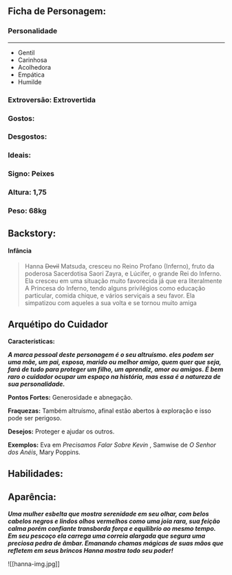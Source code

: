 ## Ficha de Personagem:

### **Personalidade**
---
* Gentil
* Carinhosa
* Acolhedora
* Empática
* Humilde
### **Extroversão:** Extrovertida

### **Gostos:**

### **Desgostos:**

### **Ideais:**

### **Signo:** Peixes

### **Altura:** 1,75
### **Peso:** 68kg



## Backstory:

 #### Infância 
 
> Hanna ~~Devil~~ Matsuda, cresceu no Reino Profano (Inferno), fruto da poderosa Sacerdotisa Saori Zayra, e Lúcifer, o grande Rei do Inferno. Ela cresceu em uma situação muito favorecida já que era literalmente A Princesa do Inferno, tendo alguns privilégios como educação particular, comida chique, e vários serviçais a seu favor. Ela simpatizou com aqueles a sua volta e se tornou muito amiga 

## Arquétipo do Cuidador

**Características:**

***A marca pessoal deste personagem é o seu altruísmo. eles podem ser uma mãe, um pai, esposa, marido ou melhor amigo, quem quer que seja, fará de tudo para proteger um filho, um aprendiz, amor ou amigos. É bem raro o cuidador ocupar um espaço na história, mas essa é a natureza de sua personalidade.***

**Pontos Fortes:** Generosidade e abnegação.

**Fraquezas:** Também altruísmo, afinal estão abertos à exploração e isso pode ser perigoso.

**Desejos:** Proteger e ajudar os outros.

**Exemplos:** Eva em _Precisamos Falar Sobre Kevin_ , Samwise de _O Senhor dos Anéis_, Mary Poppins.
## Habilidades:

## Aparência:

***Uma mulher esbelta que mostra serenidade em seu olhar, com belos cabelos negros e lindos olhos vermelhos como uma joia rara, sua feição calma porém confiante transborda força e equilíbrio ao mesmo tempo. Em seu pescoço ela carrega uma correia alargada que segura uma preciosa pedra de âmbar. Emanando chamas mágicas de suas mãos que refletem em seus brincos Hanna mostra todo seu poder!***

![[hanna-img.jpg]]